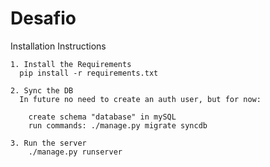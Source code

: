 # Desafio
  Installation Instructions

    1. Install the Requirements
      pip install -r requirements.txt
    
    2. Sync the DB
      In future no need to create an auth user, but for now:
    
        create schema "database" in mySQL
        run commands: ./manage.py migrate syncdb
    
    3. Run the server
        ./manage.py runserver
